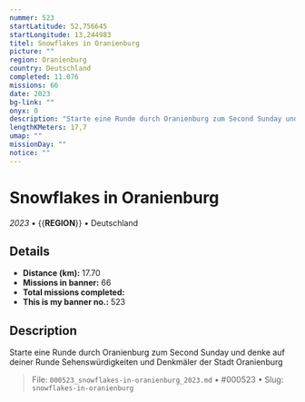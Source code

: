 ```yaml
---
nummer: 523
startLatitude: 52,756645
startLongitude: 13,244983
titel: Snowflakes in Oranienburg
picture: ""
region: Oranienburg
country: Deutschland
completed: 11.076
missions: 66
date: 2023
bg-link: ""
onyx: 0
description: "Starte eine Runde durch Oranienburg zum Second Sunday und denke auf deiner Runde Sehenswürdigkeiten und Denkmäler der Stadt Oranienburg"
lengthKMeters: 17,7
umap: ""
missionDay: ""
notice: ""
---
```

# Snowflakes in Oranienburg

*2023* • {{__REGION__}} • Deutschland





## Details
- **Distance (km):** 17.70
- **Missions in banner:** 66
- **Total missions completed:** 
- **This is my banner no.:** 523



## Description
Starte eine Runde durch Oranienburg zum Second Sunday und denke auf deiner Runde Sehenswürdigkeiten und Denkmäler der Stadt Oranienburg




> File: `000523_snowflakes-in-oranienburg_2023.md` • #000523 • Slug: `snowflakes-in-oranienburg`
